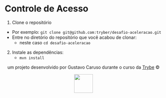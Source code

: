 # Controle de Acesso


1. Clone o repositório
  * Por exemplo: `git clone git@github.com:tryber/desafio-aceleracao.git`
  * Entre no diretório do repositório que você acabou de clonar:
    * neste caso `cd desafio-aceleracao`

2. Instale as dependências:
    * `mvn install`

<div align="center">

um projeto desenvolvido por Gustavo Caruso durante o curso da [Trybe](https://www.betrybe.com/) ©

<img src="https://avatars.githubusercontent.com/u/82593112?v=4" width="60px">

</div>
